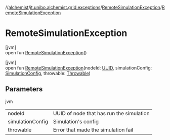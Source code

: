 //[alchemist](../../../index.md)/[it.unibo.alchemist.grid.exceptions](../index.md)/[RemoteSimulationException](index.md)/[RemoteSimulationException](-remote-simulation-exception.md)

# RemoteSimulationException

[jvm]\
open fun [RemoteSimulationException](-remote-simulation-exception.md)()

[jvm]\
open fun [RemoteSimulationException](-remote-simulation-exception.md)(nodeId: [UUID](https://docs.oracle.com/javase/8/docs/api/java/util/UUID.html), simulationConfig: [SimulationConfig](../../it.unibo.alchemist.grid.config/-simulation-config/index.md), throwable: [Throwable](https://docs.oracle.com/javase/8/docs/api/java/lang/Throwable.html))

## Parameters

jvm

| | |
|---|---|
| nodeId | UUID of node that has run the simulation |
| simulationConfig | Simulation's config |
| throwable | Error that made the simulation fail |
